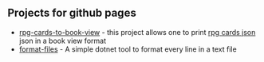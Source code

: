 ## Projects for github pages

- [rpg-cards-to-book-view](arwyl.github.io/rpg-cards-to-book-view) - this project allows one to print [rpg cards json](https://crobi.github.io/rpg-cards/) json in a book view format
- [format-files](https://arwyl.github.io/format-lines) - A simple dotnet tool to format every line in a text file
